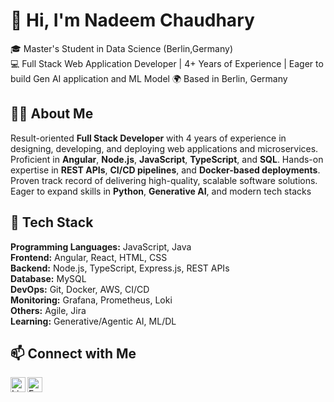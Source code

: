 # 👋 Hi, I'm Nadeem Chaudhary

🎓 Master's Student in Data Science (Berlin,Germany)  
💻 Full Stack Web Application Developer | 4+ Years of Experience | Eager to build Gen AI application and ML Model 
🌍 Based in Berlin, Germany  

## 👨‍💻 About Me

Result-oriented **Full Stack Developer** with 4 years of experience in designing, developing, and deploying web applications and microservices. Proficient in **Angular**, **Node.js**, **JavaScript**, **TypeScript**, and **SQL**. Hands-on expertise in **REST APIs**, **CI/CD pipelines**, and **Docker-based deployments**. Proven track record of delivering high-quality, scalable software solutions. Eager to expand skills in **Python**, **Generative AI**, and modern tech stacks


## 🚀 Tech Stack
**Programming Languages:** JavaScript, Java    
**Frontend:** Angular, React, HTML, CSS    
**Backend:** Node.js, TypeScript, Express.js, REST APIs    
**Database:** MySQL    
**DevOps:** Git, Docker, AWS, CI/CD    
**Monitoring:** Grafana, Prometheus, Loki    
**Others:** Agile, Jira    
**Learning:** Generative/Agentic AI, ML/DL    


## 📫 Connect with Me

<a href="https://www.linkedin.com/in/nadeem-software-engineer/" target="_blank">
  <img align="left" alt="LinkedIn" width="24px" src="https://cdn.jsdelivr.net/gh/devicons/devicon/icons/linkedin/linkedin-original.svg" />
</a>

<a href="mailto:25nadeemchaudhary.dev@gmail.com" target="_blank">
  <img align="left" alt="Email" width="24px" src="https://cdn-icons-png.flaticon.com/512/732/732200.png" />
</a>

<br>
